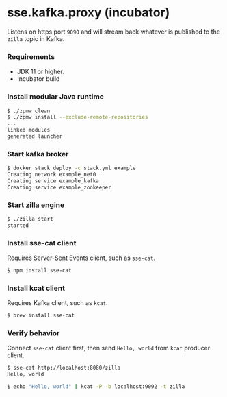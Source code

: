 # sse.kafka.proxy (incubator)
Listens on https port `9090` and will stream back whatever is published to the `zilla` topic in Kafka.

### Requirements
 - JDK 11 or higher.
 - Incubator build

### Install modular Java runtime
```bash
$ ./zpmw clean
$ ./zpmw install --exclude-remote-repositories
...
linked modules
generated launcher
```

### Start kafka broker
```bash
$ docker stack deploy -c stack.yml example
Creating network example_net0
Creating service example_kafka
Creating service example_zookeeper
```

### Start zilla engine
```bash
$ ./zilla start
started
```

### Install sse-cat client
Requires Server-Sent Events client, such as `sse-cat`.
```bash
$ npm install sse-cat
```

### Install kcat client
Requires Kafka client, such as `kcat`.
```bash
$ brew install sse-cat
```

### Verify behavior
Connect `sse-cat` client first, then send `Hello, world` from `kcat` producer client.
```bash
$ sse-cat http://localhost:8080/zilla
Hello, world
```
```bash
$ echo "Hello, world" | kcat -P -b localhost:9092 -t zilla
```

